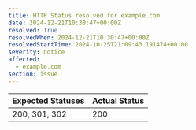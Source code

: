 ```yaml
---
title: HTTP Status resolved for example.com
date: 2024-12-21T10:30:47+00:00Z
resolved: True
resolvedWhen: 2024-12-21T10:30:47+00:00Z
resolvedStartTime: 2024-10-25T21:09:43.191474+00:00
severity: notice
affected:
  - example.com
section: issue
---
```


| Expected Statuses | Actual Status  |
|-------------------|----------------|
| 200, 301, 302 | 200 |
